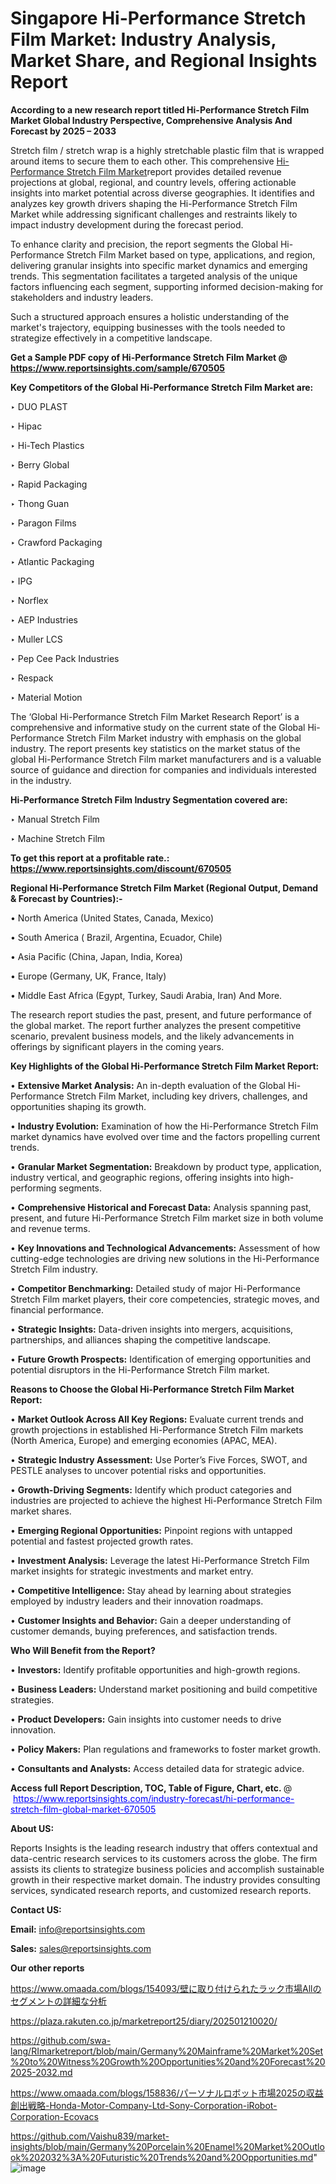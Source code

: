 # Singapore Hi-Performance Stretch Film Market: Industry Analysis, Market Share, and Regional Insights Report

<strong>According to a new research report titled Hi-Performance Stretch Film Market Global Industry Perspective, Comprehensive Analysis And Forecast by 2025 – 2033</strong>

Stretch film / stretch wrap is a highly stretchable plastic film that is wrapped around items to secure them to each other. This comprehensive <a href=https://www.reportsinsights.com/sample/670505>Hi-Performance Stretch Film Market</a>report provides detailed revenue projections at global, regional, and country levels, offering actionable insights into market potential across diverse geographies. It identifies and analyzes key growth drivers shaping the Hi-Performance Stretch Film Market while addressing significant challenges and restraints likely to impact industry development during the forecast period.

To enhance clarity and precision, the report segments the Global Hi-Performance Stretch Film Market based on type, applications, and region, delivering granular insights into specific market dynamics and emerging trends. This segmentation facilitates a targeted analysis of the unique factors influencing each segment, supporting informed decision-making for stakeholders and industry leaders.

Such a structured approach ensures a holistic understanding of the market's trajectory, equipping businesses with the tools needed to strategize effectively in a competitive landscape.

<strong>Get a Sample PDF copy of Hi-Performance Stretch Film Market </strong><strong>@<a href=https://www.reportsinsights.com/sample/670505 style=color:#0000ff;> https://www.reportsinsights.com/sample/670505</a></strong></font>

<strong>Key Competitors of the Global Hi-Performance Stretch Film Market are:</strong>

‣ DUO PLAST

‣ Hipac

‣ Hi-Tech Plastics

‣ Berry Global

‣ Rapid Packaging

‣ Thong Guan

‣ Paragon Films

‣ Crawford Packaging

‣ Atlantic Packaging

‣ IPG

‣ Norflex

‣ AEP Industries

‣ Muller LCS

‣ Pep Cee Pack Industries

‣ Respack

‣ Material Motion

The ‘Global Hi-Performance Stretch Film Market Research Report’ is a comprehensive and informative study on the current state of the Global Hi-Performance Stretch Film Market industry with emphasis on the global industry. The report presents key statistics on the market status of the global Hi-Performance Stretch Film market manufacturers and is a valuable source of guidance and direction for companies and individuals interested in the industry.

<strong>Hi-Performance Stretch Film Industry Segmentation covered are:</strong>

‣ Manual Stretch Film

‣ Machine Stretch Film

<strong>To get this report at a profitable rate.: <a href=https://www.reportsinsights.com/discount/670505 style=color:#0000ff;>https://www.reportsinsights.com/discount/670505</a></strong></font>

<strong>Regional Hi-Performance Stretch Film Market (Regional Output, Demand &amp; Forecast by Countries):-</strong>

• North America (United States, Canada, Mexico)

• South America ( Brazil, Argentina, Ecuador, Chile)

• Asia Pacific (China, Japan, India, Korea)

• Europe (Germany, UK, France, Italy)

• Middle East Africa (Egypt, Turkey, Saudi Arabia, Iran) And More.

The research report studies the past, present, and future performance of the global market. The report further analyzes the present competitive scenario, prevalent business models, and the likely advancements in offerings by significant players in the coming years.

<strong>Key Highlights of the Global Hi-Performance Stretch Film Market Report:</strong>

• <strong>Extensive Market Analysis:</strong> An in-depth evaluation of the Global Hi-Performance Stretch Film Market, including key drivers, challenges, and opportunities shaping its growth.

• <strong>Industry Evolution:</strong> Examination of how the Hi-Performance Stretch Film market dynamics have evolved over time and the factors propelling current trends.

• <strong>Granular Market Segmentation:</strong> Breakdown by product type, application, industry vertical, and geographic regions, offering insights into high-performing segments.

• <strong>Comprehensive Historical and Forecast Data:</strong> Analysis spanning past, present, and future Hi-Performance Stretch Film market size in both volume and revenue terms.

• <strong>Key Innovations and Technological Advancements:</strong> Assessment of how cutting-edge technologies are driving new solutions in the Hi-Performance Stretch Film industry.

• <strong>Competitor Benchmarking:</strong> Detailed study of major Hi-Performance Stretch Film market players, their core competencies, strategic moves, and financial performance.

• <strong>Strategic Insights:</strong> Data-driven insights into mergers, acquisitions, partnerships, and alliances shaping the competitive landscape.

• <strong>Future Growth Prospects:</strong> Identification of emerging opportunities and potential disruptors in the Hi-Performance Stretch Film market.

<strong>Reasons to Choose the Global Hi-Performance Stretch Film Market Report:</strong>

• <strong>Market Outlook Across All Key Regions:</strong> Evaluate current trends and growth projections in established Hi-Performance Stretch Film markets (North America, Europe) and emerging economies (APAC, MEA).

• <strong>Strategic Industry Assessment:</strong> Use Porter’s Five Forces, SWOT, and PESTLE analyses to uncover potential risks and opportunities.

• <strong>Growth-Driving Segments:</strong> Identify which product categories and industries are projected to achieve the highest Hi-Performance Stretch Film market shares.

• <strong>Emerging Regional Opportunities:</strong> Pinpoint regions with untapped potential and fastest projected growth rates.

• <strong>Investment Analysis:</strong> Leverage the latest Hi-Performance Stretch Film market insights for strategic investments and market entry.

• <strong>Competitive Intelligence:</strong> Stay ahead by learning about strategies employed by industry leaders and their innovation roadmaps.

• <strong>Customer Insights and Behavior:</strong> Gain a deeper understanding of customer demands, buying preferences, and satisfaction trends.

<strong>Who Will Benefit from the Report?</strong>

• <strong>Investors:</strong> Identify profitable opportunities and high-growth regions.

• <strong>Business Leaders:</strong> Understand market positioning and build competitive strategies.

• <strong>Product Developers:</strong> Gain insights into customer needs to drive innovation.

• <strong>Policy Makers:</strong> Plan regulations and frameworks to foster market growth.

• <strong>Consultants and Analysts:</strong> Access detailed data for strategic advice.
</ul>
<strong>Access full Report Description, TOC, Table of Figure, Chart, etc. </strong>@  <a href=https://www.reportsinsights.com/industry-forecast/hi-performance-stretch-film-global-market-670505 style=color:#0000ff;>https://www.reportsinsights.com/industry-forecast/hi-performance-stretch-film-global-market-670505</a></font>

<strong><strong>About US</strong>:</strong>

Reports Insights is the leading research industry that offers contextual and data-centric research services to its customers across the globe. The firm assists its clients to strategize business policies and accomplish sustainable growth in their respective market domain. The industry provides consulting services, syndicated research reports, and customized research reports.

<strong>Contact US:</strong>

<p class=""""><b>Email:</b> <a href=mailto:info@reportsinsights.com>info@reportsinsights.com</a></p>
<p class=""""><b>Sales:</b> <a href=mailto:sales@reportsinsights.com>sales@reportsinsights.com</a></p>

<strong>Our other reports</strong>

<a href=https://www.omaada.com/blogs/154093/壁に取り付けられたラック市場Allのセグメントの詳細な分析>https://www.omaada.com/blogs/154093/壁に取り付けられたラック市場Allのセグメントの詳細な分析</a>

<a href=https://plaza.rakuten.co.jp/marketreport25/diary/202501210020/>https://plaza.rakuten.co.jp/marketreport25/diary/202501210020/</a>

<a href=https://github.com/swa-lang/RImarketreport/blob/main/Germany%20Mainframe%20Market%20Set%20to%20Witness%20Growth%20Opportunities%20and%20Forecast%202025-2032.md>https://github.com/swa-lang/RImarketreport/blob/main/Germany%20Mainframe%20Market%20Set%20to%20Witness%20Growth%20Opportunities%20and%20Forecast%202025-2032.md</a>

<a href=https://www.omaada.com/blogs/158836/パーソナルロボット市場2025の収益創出戦略-Honda-Motor-Company-Ltd-Sony-Corporation-iRobot-Corporation-Ecovacs>https://www.omaada.com/blogs/158836/パーソナルロボット市場2025の収益創出戦略-Honda-Motor-Company-Ltd-Sony-Corporation-iRobot-Corporation-Ecovacs</a>

<a href=https://github.com/Vaishu839/market-insights/blob/main/Germany%20Porcelain%20Enamel%20Market%20Outlook%202032%3A%20Futuristic%20Trends%20and%20Opportunities.md>https://github.com/Vaishu839/market-insights/blob/main/Germany%20Porcelain%20Enamel%20Market%20Outlook%202032%3A%20Futuristic%20Trends%20and%20Opportunities.md</a>"
![image](https://github.com/user-attachments/assets/674e28b8-c74b-45ee-910c-6fa9aece85fa)
